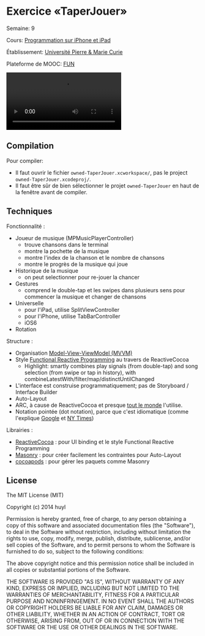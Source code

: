 Exercice «TaperJouer»
====================

Semaine: 9

Cours: [Programmation sur iPhone et iPad]

[Programmation sur iPhone et iPad]:
https://www.france-universite-numerique-mooc.fr/courses/UPMC/18001/Trimestre_2_2014/about

Établissement: [Université Pierre & Marie Curie](http://www.upmc.fr/)

Plateforme de MOOC: [FUN](https://www.france-universite-numerique-mooc.fr/)

![Screen capture](TaperJouerScreencap.mp4)

Compilation
-----------

Pour compiler:

- Il faut ouvrir le fichier `owned-TaperJouer.xcworkspace/`, pas
le project `owned-TaperJouer.xcodeproj/`.
-  Il faut être sûr de bien sélectionner le projet `owned-TaperJouer` en haut de
   la fenêtre avant de compiler.

Techniques
----------

Fonctionnalité :

- Joueur de musique (MPMusicPlayerController)
  - trouve chansons dans le terminal
  - montre la pochette de la musique
  - montre l'index de la chanson et le nombre de chansons
  - montre le progrès de la musique qui joue
- Historique de la musique
  - on peut selectionner pour re-jouer la chancer
- Gestures
  - comprend le double-tap et les swipes dans plusieurs sens pour commencer
    la musique et changer de chansons
- Universelle
  - pour l'iPad, utilise SplitViewController
  - pour l'iPhone, utilise TabBarController
  - iOS6
- Rotation

Structure :

- Organisation [Model-View-ViewModel
  (MVVM)](http://www.teehanlax.com/blog/model-view-viewmodel-for-ios/)
- Style [Functional Reactive Programming](http://en.wikipedia.org/wiki/Functional_reactive_programming) au travers de ReactiveCocoa
  - Highlight: smartly combines play signals (from double-tap) and song selection
    (from swipe or tap in history), with
    combineLatestWith/filter/map/distinctUntilChanged
- L'interface est construise programmatiquement; pas de Storyboard / Interface Builder
- Auto-Layout
- ARC, à cause de ReactiveCocoa et presque [tout le
  monde](http://google-styleguide.googlecode.com/svn/trunk/objcguide.xml?showone=Automatic_Reference_Counting__ARC_#Automatic_Reference_Counting__ARC_) l'utilise.
- Notation pointée (dot notation), parce que c'est idiomatique (comme l'explique
  [Google](http://google-styleguide.googlecode.com/svn/trunk/objcguide.xml?showone=Properties#Properties) et 
  [NY
  Times](https://github.com/NYTimes/objective-c-style-guide#dot-notation-syntax))

Librairies :

- [ReactiveCocoa](https://github.com/ReactiveCocoa/ReactiveCocoa) :
pour UI binding et le style Functional Reactive Programming
- [Masonry](https://github.com/cloudkite/Masonry) :
pour créer facilement les contraintes pour Auto-Layout
- [cocoapods](http://cocoapods.org/) : pour gérer les paquets comme Masonry

License
-------

The MIT License (MIT)

Copyright (c) 2014 huyl

Permission is hereby granted, free of charge, to any person obtaining a copy
of this software and associated documentation files (the "Software"), to deal
in the Software without restriction, including without limitation the rights
to use, copy, modify, merge, publish, distribute, sublicense, and/or sell
copies of the Software, and to permit persons to whom the Software is
furnished to do so, subject to the following conditions:

The above copyright notice and this permission notice shall be included in
all copies or substantial portions of the Software.

THE SOFTWARE IS PROVIDED "AS IS", WITHOUT WARRANTY OF ANY KIND, EXPRESS OR
IMPLIED, INCLUDING BUT NOT LIMITED TO THE WARRANTIES OF MERCHANTABILITY,
FITNESS FOR A PARTICULAR PURPOSE AND NONINFRINGEMENT. IN NO EVENT SHALL THE
AUTHORS OR COPYRIGHT HOLDERS BE LIABLE FOR ANY CLAIM, DAMAGES OR OTHER
LIABILITY, WHETHER IN AN ACTION OF CONTRACT, TORT OR OTHERWISE, ARISING FROM,
OUT OF OR IN CONNECTION WITH THE SOFTWARE OR THE USE OR OTHER DEALINGS IN
THE SOFTWARE.
